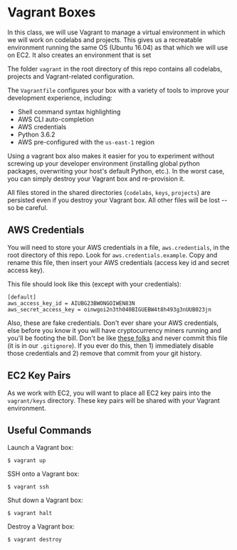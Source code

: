 # Vagrant Boxes

In this class, we will use Vagrant to manage a virtual environment in which we will work on codelabs and projects. This gives us a recreatable environment running the same OS (Ubuntu 16.04) as that which we will use on EC2. It also creates an environment that is set

The folder `vagrant` in the root directory of this repo contains all codelabs, projects and Vagrant-related configuration.

The `Vagrantfile` configures your box with a variety of tools to improve your development experience, including:
- Shell command syntax highlighting
- AWS CLI auto-completion
- AWS credentials
- Python 3.6.2
- AWS pre-configured with the `us-east-1` region

Using a vagrant box also makes it easier for you to experiment without screwing up your developer environment (installing global python packages, overwriting your host's default Python, etc.). In the worst case, you can simply destroy your Vagrant box and re-provision it.

All files stored in the shared directories (`codelabs`, `keys`, `projects`) are persisted even if you destroy your Vagrant box. All other files will be lost -- so be careful.

## AWS Credentials

You will need to store your AWS credentials in a file, `aws.credentials`, in the root directory of this repo. Look for `aws.credentials.example`. Copy and rename this file, then insert your AWS credentials (access key id and secret access key).

This file should look like this (except with your credentials):
```
[default]
aws_access_key_id = AIUBG23BWONGOIWEN83N
aws_secret_access_key = oinwgoi2n3th040BIGUEBW4t8h493g3nUUB023jn
```

Also, these are fake credentials. Don't ever share your AWS credentials, else before you know it you will have cryptocurrency miners running and you'll be footing the bill. Don't be like [these folks](https://github.com/search?utf8=%E2%9C%93&q=remove+aws+credentials&type=Commits) and never commit this file (it is in our `.gitignore`). If you ever do this, then 1) immediately disable those credentials and 2) remove that commit from your git history.

## EC2 Key Pairs

As we work with EC2, you will want to place all EC2 key pairs into the `vagrant/keys` directory. These key pairs will be shared with your Vagrant environment.

## Useful Commands

Launch a Vagrant box:

```
$ vagrant up
```

SSH onto a Vagrant box:

```
$ vagrant ssh
```

Shut down a Vagrant box:

```
$ vagrant halt
```

Destroy a Vagrant box:

```
$ vagrant destroy
```
